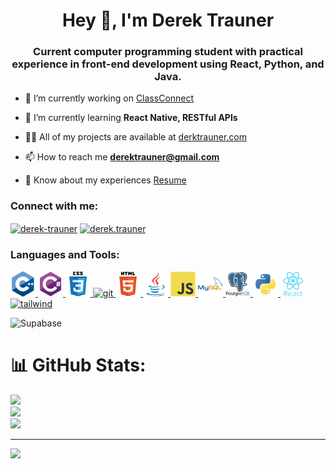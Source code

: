 <h1 align="center">Hey 👋, I'm Derek Trauner</h1>
<h3 align="center">Current computer programming student with practical experience in front-end development using React, Python, and Java.</h3>

- 🔭 I’m currently working on [ClassConnect](https://classconnect.derktrauner.com)

- 🌱 I’m currently learning **React Native, RESTful APIs**

- 👨‍💻 All of my projects are available at [derktrauner.com](https://derktrauner.com)

- 📫 How to reach me **derektrauner@gmail.com**

- 📄 Know about my experiences [Resume](https://drive.google.com/file/d/1Qe5DjKmLQegOf5bIpCCcNk6-msaGxzUC/view?usp=sharing)

<h3 align="left">Connect with me:</h3>
<p align="left">
<a href="https://linkedin.com/in/derek-trauner" target="blank"><img align="center" src="https://raw.githubusercontent.com/rahuldkjain/github-profile-readme-generator/master/src/images/icons/Social/linked-in-alt.svg" alt="derek-trauner" height="30" width="40" /></a>
<a href="https://instagram.com/derek.trauner" target="blank"><img align="center" src="https://raw.githubusercontent.com/rahuldkjain/github-profile-readme-generator/master/src/images/icons/Social/instagram.svg" alt="derek.trauner" height="30" width="40" /></a>
</p>

<h3 align="left">Languages and Tools:</h3>
<p align="left"> <a href="https://www.w3schools.com/cpp/" target="_blank" rel="noreferrer"> <img src="https://raw.githubusercontent.com/devicons/devicon/master/icons/cplusplus/cplusplus-original.svg" alt="cplusplus" width="40" height="40"/> </a> <a href="https://www.w3schools.com/cs/" target="_blank" rel="noreferrer"> <img src="https://raw.githubusercontent.com/devicons/devicon/master/icons/csharp/csharp-original.svg" alt="csharp" width="40" height="40"/> </a> <a href="https://www.w3schools.com/css/" target="_blank" rel="noreferrer"> <img src="https://raw.githubusercontent.com/devicons/devicon/master/icons/css3/css3-original-wordmark.svg" alt="css3" width="40" height="40"/> </a> <a href="https://git-scm.com/" target="_blank" rel="noreferrer"> <img src="https://www.vectorlogo.zone/logos/git-scm/git-scm-icon.svg" alt="git" width="40" height="40"/> </a> <a href="https://www.w3.org/html/" target="_blank" rel="noreferrer"> <img src="https://raw.githubusercontent.com/devicons/devicon/master/icons/html5/html5-original-wordmark.svg" alt="html5" width="40" height="40"/> </a> <a href="https://www.java.com" target="_blank" rel="noreferrer"> <img src="https://raw.githubusercontent.com/devicons/devicon/master/icons/java/java-original.svg" alt="java" width="40" height="40"/> </a> <a href="https://developer.mozilla.org/en-US/docs/Web/JavaScript" target="_blank" rel="noreferrer"> <img src="https://raw.githubusercontent.com/devicons/devicon/master/icons/javascript/javascript-original.svg" alt="javascript" width="40" height="40"/> </a> <a href="https://www.mysql.com/" target="_blank" rel="noreferrer"> <img src="https://raw.githubusercontent.com/devicons/devicon/master/icons/mysql/mysql-original-wordmark.svg" alt="mysql" width="40" height="40"/> </a> <a href="https://www.postgresql.org" target="_blank" rel="noreferrer"> <img src="https://raw.githubusercontent.com/devicons/devicon/master/icons/postgresql/postgresql-original-wordmark.svg" alt="postgresql" width="40" height="40"/> </a> <a href="https://www.python.org" target="_blank" rel="noreferrer"> <img src="https://raw.githubusercontent.com/devicons/devicon/master/icons/python/python-original.svg" alt="python" width="40" height="40"/> </a> <a href="https://reactjs.org/" target="_blank" rel="noreferrer"> <img src="https://raw.githubusercontent.com/devicons/devicon/master/icons/react/react-original-wordmark.svg" alt="react" width="40" height="40"/> </a> <a href="https://tailwindcss.com/" target="_blank" rel="noreferrer"> <img src="https://www.vectorlogo.zone/logos/tailwindcss/tailwindcss-icon.svg" alt="tailwind" width="40" height="40"/> </a></p>

![Supabase](https://img.shields.io/badge/Supabase-3ECF8E?style=for-the-badge&logo=supabase&logoColor=white)


# 📊 GitHub Stats:
![](https://github-readme-stats.vercel.app/api?username=derkdajerk&theme=gruvbox&hide_border=false&include_all_commits=true&count_private=true)<br/>
![](https://nirzak-streak-stats.vercel.app/?user=derkdajerk&theme=gruvbox&hide_border=false)<br/>
![](https://github-readme-stats.vercel.app/api/top-langs/?username=derkdajerk&theme=gruvbox&hide_border=false&include_all_commits=true&count_private=true&layout=compact)

---
[![](https://visitcount.itsvg.in/api?id=derkdajerk&icon=0&color=0)](https://visitcount.itsvg.in)

<!-- Proudly created with GPRM ( https://gprm.itsvg.in ) -->
